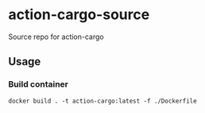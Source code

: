 # action-cargo-source
Source repo for action-cargo

## Usage


### Build container
```
docker build . -t action-cargo:latest -f ./Dockerfile
```